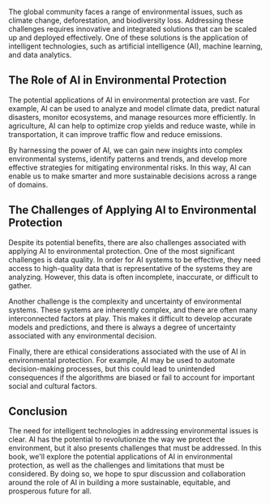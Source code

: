 
The global community faces a range of environmental issues, such as climate change, deforestation, and biodiversity loss. Addressing these challenges requires innovative and integrated solutions that can be scaled up and deployed effectively. One of these solutions is the application of intelligent technologies, such as artificial intelligence (AI), machine learning, and data analytics.

The Role of AI in Environmental Protection
------------------------------------------

The potential applications of AI in environmental protection are vast. For example, AI can be used to analyze and model climate data, predict natural disasters, monitor ecosystems, and manage resources more efficiently. In agriculture, AI can help to optimize crop yields and reduce waste, while in transportation, it can improve traffic flow and reduce emissions.

By harnessing the power of AI, we can gain new insights into complex environmental systems, identify patterns and trends, and develop more effective strategies for mitigating environmental risks. In this way, AI can enable us to make smarter and more sustainable decisions across a range of domains.

The Challenges of Applying AI to Environmental Protection
---------------------------------------------------------

Despite its potential benefits, there are also challenges associated with applying AI to environmental protection. One of the most significant challenges is data quality. In order for AI systems to be effective, they need access to high-quality data that is representative of the systems they are analyzing. However, this data is often incomplete, inaccurate, or difficult to gather.

Another challenge is the complexity and uncertainty of environmental systems. These systems are inherently complex, and there are often many interconnected factors at play. This makes it difficult to develop accurate models and predictions, and there is always a degree of uncertainty associated with any environmental decision.

Finally, there are ethical considerations associated with the use of AI in environmental protection. For example, AI may be used to automate decision-making processes, but this could lead to unintended consequences if the algorithms are biased or fail to account for important social and cultural factors.

Conclusion
----------

The need for intelligent technologies in addressing environmental issues is clear. AI has the potential to revolutionize the way we protect the environment, but it also presents challenges that must be addressed. In this book, we'll explore the potential applications of AI in environmental protection, as well as the challenges and limitations that must be considered. By doing so, we hope to spur discussion and collaboration around the role of AI in building a more sustainable, equitable, and prosperous future for all.
